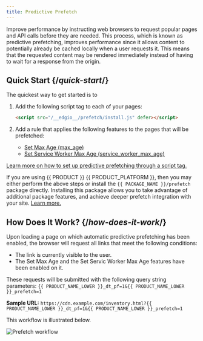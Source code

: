 ```yaml
---
title: Predictive Prefetch
---
```


Improve performance by instructing web browsers to request popular pages and API calls before they are needed. This process, which is known as predictive prefetching, improves performance since it allows content to potentially already be cached locally when a user requests it. This means that the requested content may be rendered immediately instead of having to wait for a response from the origin.

## Quick Start {/*quick-start*/}

The quickest way to get started is to 

1.  Add the following script tag to each of your pages:

    ```html
    <script src="/__edgio__/prefetch/install.js" defer></script>
    ```
2.  Add a rule that applies the following features to the pages that will be prefetched:

    -   [Set Max Age (max_age)](/guides/performance/rules/features#set-max-age)
    -   [Set Service Worker Max Age (service_worker_max_age)](/guides/performance/rules/features#set-service-worker-max-age) 

[Learn more on how to set up predictive prefetching through a script tag.](/guides/performance/prefetching/script_tag)

<Callout type="tip">

  If you are using {{ PRODUCT }} {{ PRODUCT_PLATFORM }}, then you may either perform the above steps or install the `{{ PACKAGE_NAME }}/prefetch` package directly. Installing this package allows you to take advantage of additional package features, and achieve deeper prefetch integration with your site. [Learn more.](/guides/performance/prefetching/sites)

</Callout>

## How Does It Work? {/*how-does-it-work*/}

Upon loading a page on which automatic predictive prefetching has been enabled, the browser will request all links that meet the following conditions:
-   The link is currently visible to the user.
-   The Set Max Age and the Set Servic Worker Max Age features have been enabled on it. 

These requests will be submitted with the following query string parameters: `{{ PRODUCT_NAME_LOWER }}_dt_pf=1&{{ PRODUCT_NAME_LOWER }}_prefetch=1`

**Sample URL:** `https://cdn.example.com/inventory.html?{{ PRODUCT_NAME_LOWER }}_dt_pf=1&{{ PRODUCT_NAME_LOWER }}_prefetch=1`

This workflow is illustrated below.

![Prefetch workflow](/images/v7/performance/prefetch-how-does-it-work.png)